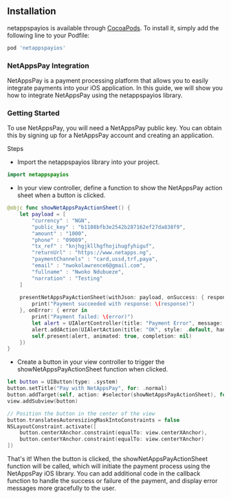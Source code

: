 ## Installation

netappspayios is available through [CocoaPods](https://cocoapods.org). To install
it, simply add the following line to your Podfile:

```ruby
pod 'netappspayios'
```

### NetAppsPay Integration
NetAppsPay is a payment processing platform that allows you to easily integrate payments into your iOS application. In this guide, we will show you how to integrate NetAppsPay using the netappspayios library.

### Getting Started
To use NetAppsPay, you will need a NetAppsPay public key. You can obtain this by signing up for a NetAppsPay account and creating an application.

Steps
* Import the netappspayios library into your project.

```swift
import netappspayios
```

* In your view controller, define a function to show the NetAppsPay action sheet when a button is clicked.

```swift
@objc func showNetAppsPayActionSheet() {
    let payload = [
        "currency" : "NGN",
        "public_key" : "b1108bfb3e2542b287162ef27da838f9",
        "amount" : "1000",
        "phone" : "09089",
        "tx_ref" : "knjhgjkllhgfhojihugfyhiguf",
        "returnUrl" : "https://www.netapps.ng",
        "paymentChannels" : "card,ussd,trf,paya",
        "email" : "nwokolawrence6@gmail.com",
        "fullname" : "Nwoko Ndubueze",
        "narration" : "Testing"
    ]
    
    presentNetAppsPayActionSheet(withJson: payload, onSuccess: { response in
        print("Payment succeeded with response: \(response)")
    }, onError: { error in
        print("Payment failed: \(error)")
        let alert = UIAlertController(title: "Payment Error", message: error, preferredStyle: .alert)
        alert.addAction(UIAlertAction(title: "OK", style: .default, handler: nil))
        self.present(alert, animated: true, completion: nil)
    })
}
```
* Create a button in your view controller to trigger the showNetAppsPayActionSheet function when clicked.
```swift
let button = UIButton(type: .system)
button.setTitle("Pay with NetAppsPay", for: .normal)
button.addTarget(self, action: #selector(showNetAppsPayActionSheet), for: .touchUpInside)
view.addSubview(button)

// Position the button in the center of the view
button.translatesAutoresizingMaskIntoConstraints = false
NSLayoutConstraint.activate([
    button.centerXAnchor.constraint(equalTo: view.centerXAnchor),
    button.centerYAnchor.constraint(equalTo: view.centerYAnchor)
])
```


That's it! When the button is clicked, the showNetAppsPayActionSheet function will be called, which will initiate the payment process using the NetAppsPay iOS library. You can add additional code in the callback function to handle the success or failure of the payment, and display error messages more gracefully to the user.


